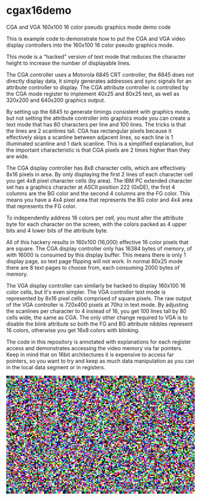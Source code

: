 # cgax16demo
CGA and VGA 160x100 16 color pseudo graphics mode demo code

This is example code to demonstrate how to put the CGA and VGA video display controllers into the 160x100 16 color pseudo
graphics mode.

This mode is a "hacked" version of text mode that reduces the character height to increase the number of displayable lines.

The CGA controller uses a Motorola 6845 CRT controller, the 6845 does not directly display data, it simply generates
addresses and sync signals for an attribute controller to display.  The CGA attribute controller is controlled by the CGA
mode register to implement 40x25 and 80x25 text, as well as 320x200 and 640x200 graphics output.

By setting up the 6845 to generate timings consistent with graphics mode, but not setting the attribute controller into
graphics mode you can create a text mode that has 80 characters per line and 100 lines.  The tricks is that the lines are
2 scanlines tall.  CGA has rectangular pixels because it effectively skips a scanline between adjacent lines, so each
line is 1 illuminated scanline and 1 dark scanline.  This is a simplified explanation, but the important characteristic is
that CGA pixels are 2 times higher than they are wide.

The CGA display controller has 8x8 character cells, which are effectively 8x16 pixels in area.  By only displaying the first
2 lines of each character cell you get 4x8 pixel character cells (by area).  The IBM PC extended character set has a
graphics character at ASCII position 222 (0xDE), the first 4 columns are the BG color and the second 4 columns are the FG
color.  This means you have a 4x4 pixel area that represents the BG color and 4x4 area that represents the FG color.

To independently address 16 colors per cell, you must alter the attribute byte for each character on the screen, with the
colors packed as 4 upper bits and 4 lower bits of the attribute byte.

All of this hackery results in 160x100 (16,000) effective 16 color pixels that are square.  The CGA display controller only
has 16384 bytes of memory, of with 16000 is consumed by this display buffer.  This means there is only 1 display page, so
text page flipping will not work.  In normal 80x25 mode there are 8 text pages to choose from, each consuming 2000 bytes of
memory.

The VGA display controller can similarly be hacked to display 160x100 16 color cells, but it's even simpler.  The VGA
controller text mode is represented by 8x16 pixel cells comprised of square pixels.  The raw output of the VGA controller
is 720x400 pixels at 70hz in text mode.  By adjusting the scanlines per character to 4 instead of 16, you get 100 lines
tall by 80 cells wide, the same as CGA.  The only other change required to VGA is to disable the blink attribute so both
the FG and BG attribute nibbles represent 16 colors, otherwise you get 16x8 colors with blinking.

The code in this repository is annotated with explanations for each register access and demonstrates accessing the video
memory via far pointers.  Keep in mind that on 16bit architectures it is expensive to access far pointers, so you want to
try and keep as much data manipulation as you can in the local data segment or in registers.

![Video](video.gif)
